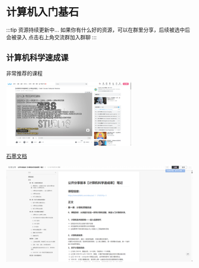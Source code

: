 # 计算机入门基石

:::tip 资源持续更新中...
如果你有什么好的资源，可以在群里分享，后续被选中后会被录入
点击右上角交流群加入群聊
:::

## 计算机科学速成课

非常推荐的课程

[<img src="/expand/image-20240130130849756.png" alt="image-20240130130849756" style="zoom:33%;" />](https://www.bilibili.com/video/BV1EW411u7th/?p=1)

[石墨文档](https://shimo.im/docs/PJAUY30F1uYksv0h/read)

[![image-20240130131003573](/expand/image-20240130131003573.png)](https://shimo.im/docs/PJAUY30F1uYksv0h/read)
